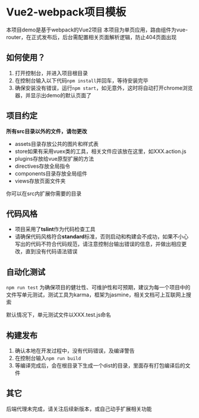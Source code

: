 # Vue2-webpack项目模板

本项目demo是基于webpack的Vue2项目 
本项目为单页应用，路由组件为vue-router，在正式发布后，后台需配置相关页面解析逻辑，防止404页面出现

## 如何使用？

1. 打开控制台，并进入项目根目录
2. 在控制台输入以下代码`npm install`并回车，等待安装完毕 
3. 确保安装没有错误，运行`npm start`，如无意外，这时将自动打开chrome浏览器，并显示出demo的默认页面了

## 项目约定

**所有src目录以外的文件，请勿更改**

+ assets目录存放公共的图片和样式表
+ store如果有采用vuex类的工具，相关文件应该放在这里，如XXX.action.js
+ plugins存放给vue原型扩展的方法
+ directives存放全局指令
+ components目录存放全局组件
+ views存放页面文件夹  

你可以在src内扩展你需要的目录

## 代码风格
+ 项目采用了**tslint**作为代码检查工具
+ 请确保代码风格符合**standard**标准，否则启动和构建会不成功，如果不小心写出的代码不符合代码规范，请注意控制台输出错误的信息，并做出相应更改，直到没有代码语法错误

## 自动化测试
`npm run test`
为确保项目的健壮性、可维护性和可预期，建议为每一个项目中的文件写单元测试，测试工具为karma，框架为jasmine，相关文档可上互联网上搜索  

默认情况下，单元测试文件以XXX.test.js命名

## 构建发布

1. 确认本地在开发过程中，没有代码错误，及编译警告
2. 在控制台输入`npm run build`
3. 等编译完成后，会在根目录下生成一个dist的目录，里面存有打包编译后的文件


## 其它

后端代理未完成，请关注后续新版本，或自己动手扩展相关功能



